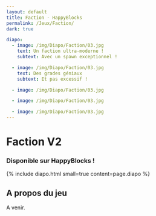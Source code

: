 ```yaml
---
layout: default
title: Faction - HappyBlocks
permalink: /Jeux/Faction/
dark: true

diapo:
  - image: /img/Diapo/Faction/03.jpg
    text: Un faction ultra-moderne !
    subtext: Avec un spawn exceptionnel !

  - image: /img/Diapo/Faction/03.jpg
    text: Des grades géniaux
    subtext: Et pas excessif !

  - image: /img/Diapo/Faction/03.jpg

  - image: /img/Diapo/Faction/03.jpg

  - image: /img/Diapo/Faction/03.jpg
---
```


# Faction V2
### Disponible sur HappyBlocks !

{% include diapo.html small=true content=page.diapo %}

## A propos du jeu

A venir.
